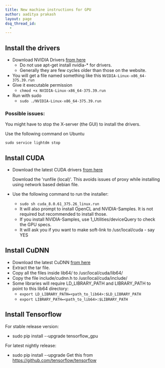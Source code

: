```yaml
---
title: New machine instructions for GPU
author: aaditya prakash
layout: page
dsq_thread_id:
  - 
---
```


## Install the drivers

  * Download NVIDIA Drivers [from here](http://www.nvidia.com/Download/index.aspx)
      * Do not use apt-get install nvidia-* for drivers. 
      * Generally they are few cycles older than those on the website.
  * You will get a file named something like this `NVIDIA-Linux-x86_64-375.39.run`
  * Give it executable permission
      * `chmod +x NVIDIA-Linux-x86_64-375.39.run`
  * Run with sudo
      * `sudo ./NVIDIA-Linux-x86_64-375.39.run`

### Possible issues:
   You might have to stop the X-server (the GUI) to install the drivers.

   Use the following command on Ubuntu

   `sudo service lightdm stop`


## Install CUDA
  
  * Download the latest CUDA drivers [from here](https://developer.nvidia.com/cuda-downloads)

    Download the 'runfile (local)'. This avoids issues of proxy while installing using network based debian file.
  * Use the following command to run the installer:

     * `sudo sh cuda_8.0.61_375.26_linux.run`
     * It will also prompt to install OpenCL and NVIDIA-Samples. It is not required but recommended to install those.
     * If you install NVIDIA-Samples, use 1_Utilities/deviceQuery to check the GPU specs.
     * It will ask you if you want to make soft-link to /usr/local/cuda - say YES

## Install CuDNN
  
  * Download the latest CuDNN [from here](https://developer.nvidia.com/cudnn)
  * Extract the tar file.
  * Copy all the files inside lib64/ to /usr/local/cuda/lib64/
  * Copy the file include/cudnn.h to /usr/local/cuda/include/
  * Some libraries will require LD_LIBRARY_PATH and LIBRARY_PATH to point to this lib64 directory:
    * `export LD_LIBRARY_PATH=<path_to_lib64>:$LD_LIBRARY_PATH`
    * `export LIBRARY_PATH=<path_to_lib64>:$LIBRARY_PATH`

## Install Tensorflow
  
   For stable release version:

   * sudo pip install --upgrade tensorflow_gpu

   For latest nightly release:

   * sudo pip install --upgrade <url>
   Get this <url> from https://github.com/tensorflow/tensorflow






